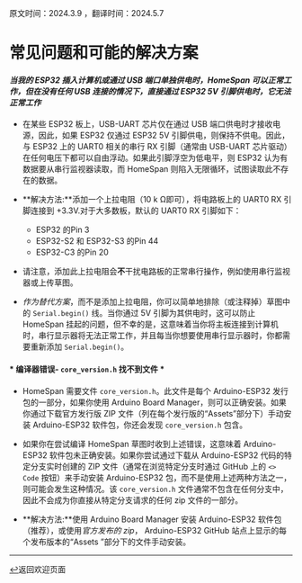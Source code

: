 原文时间：2024.3.9 ，翻译时间：2024.5.7

# 常见问题和可能的解决方案

#### *当我的 ESP32 插入计算机或通过 USB 端口单独供电时，HomeSpan 可以正常工作，但在没有任何 USB 连接的情况下，直接通过 ESP32 5V 引脚供电时，它无法正常工作*

* 在某些 ESP32 板上，USB-UART 芯片仅在通过 USB 端口供电时才接收电源，因此，如果 ESP32 仅通过 ESP32 5V 引脚供电，则保持不供电。因此，与 ESP32 上的 UART0 相关的串行 RX 引脚（通常由 USB-UART 芯片驱动）在任何电压下都可以自由浮动。如果此引脚浮空为低电平，则 ESP32 认为有数据要从串行监视器读取，而 HomeSpan 则陷入无限循环，试图读取此不存在的数据。

* **解决方法:**添加一个上拉电阻（10 k Ω即可），将电路板上的 UART0 RX 引脚连接到 +3.3V.对于大多数板，默认的 UART0 RX 引脚如下：

  * ESP32 的Pin 3
  * ESP32-S2 和 ESP32-S3 的Pin 44
  * ESP32-C3 的Pin 20

* 请注意，添加此上拉电阻会**不**干扰电路板的正常串行操作，例如使用串行监视器或上传草图。

* *作为替代方案*，而不是添加上拉电阻，你可以简单地排除（或注释掉）草图中的 `Serial.begin()` 线。当你通过 5V 引脚为其供电时，这可以防止 HomeSpan 挂起的问题，但不幸的是，这意味着当你将主板连接到计算机时，串行显示器将无法正常工作，并且每当你想要使用串行显示器时，你都需要重新添加 `Serial.begin()`。

#### * 编译器错误- `core_version.h` 找不到文件 *

* HomeSpan 需要文件 `core_version.h`。此文件是每个 Arduino-ESP32 发行包的一部分，如果你使用 Arduino Board Manager，则可以正确安装。如果你通过下载官方发行版 ZIP 文件（列在每个发行版的“Assets”部分下）手动安装 Arduino-ESP32 软件包，你还会发现 `core_version.h` 包含。

* 如果你在尝试编译 HomeSpan 草图时收到上述错误，这意味着 Arduino-ESP32 软件包未正确安装。如果你尝试通过下载从 Arduino-ESP32 代码的特定分支实时创建的 ZIP 文件（通常在浏览特定分支时通过 GitHub 上的 `<> Code` 按钮）来手动安装 Arduino-ESP32 包，而不是使用上述两种方法之一，则可能会发生这种情况。该 `core_version.h` 文件通常不包含在任何分支中，因此不会成为你直接从特定分支请求的任何 zip 文件的一部分。

* **解决方法:**使用 Arduino Board Manager 安装 Arduino-ESP32 软件包（推荐），或使用*官方发布的 zip*， Arduino-ESP32 GitHub 站点上显示的每个发布版本的“Assets ”部分下的文件手动安装。

---

[↩️](../README.md)返回欢迎页面
